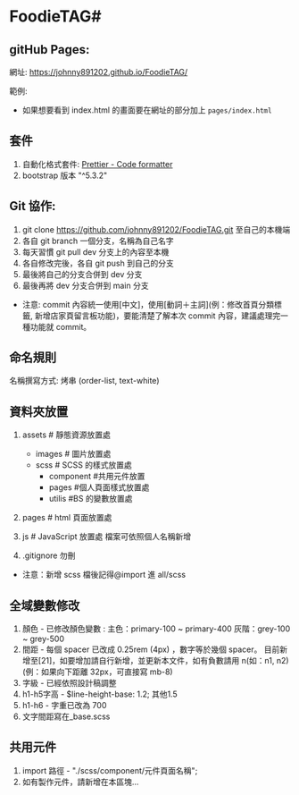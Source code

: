 # FoodieTAG#

## gitHub Pages:

網址: https://johnny891202.github.io/FoodieTAG/

範例:

- 如果想要看到 index.html 的畫面要在網址的部分加上 `pages/index.html`

## 套件

1. 自動化格式套件:
   [Prettier - Code formatter](https://marketplace.visualstudio.com/items?itemName=esbenp.prettier-vscode)
2. bootstrap 版本 "^5.3.2"

## Git 協作:

1. git clone https://github.com/johnny891202/FoodieTAG.git 至自己的本機端
2. 各自 git branch 一個分支，名稱為自己名字
3. 每天習慣 git pull dev 分支上的內容至本機
4. 各自修改完後，各自 git push 到自己的分支
5. 最後將自己的分支合併到 dev 分支
6. 最後再將 dev 分支合併到 main 分支

- 注意: commit 內容統一使用[中文]，使用[動詞＋主詞](例：修改首頁分類標籤, 新增店家頁留言板功能)，要能清楚了解本次 commit 內容，建議處理完一種功能就 commit。

## 命名規則

名稱撰寫方式: 烤串 (order-list, text-white)

## 資料夾放置

1. assets # 靜態資源放置處

   - images # 圖片放置處
   - scss # SCSS 的樣式放置處
     - component #共用元件放置
     - pages #個人頁面樣式放置處
     - utilis #BS 的變數放置處

2. pages # html 頁面放置處
3. js # JavaScript 放置處 檔案可依照個人名稱新增
4. .gitignore 勿刪

- 注意：新增 scss 檔後記得@import 進 all/scss

## 全域變數修改

1. 顏色 - 已修改顏色變數 :
   主色：primary-100 ~ primary-400
   灰階：grey-100 ~ grey-500
2. 間距 - 每個 spacer 已改成 0.25rem (4px) ，數字等於幾個 spacer。
   目前新增至[21]，如要增加請自行新增，並更新本文件，如有負數請用 n(如：n1, n2)
   (例：如果向下距離 32px，可直接寫 mb-8)
3. 字級 - 已經依照設計稿調整
4. h1-h5字高 - $line-height-base: 1.2; 其他1.5
5. h1-h6 - 字重已改為 700
6. 文字間距寫在_base.scss

## 共用元件

1. import 路徑 - "./scss/component/元件頁面名稱";
2. 如有製作元件，請新增在本區塊...

